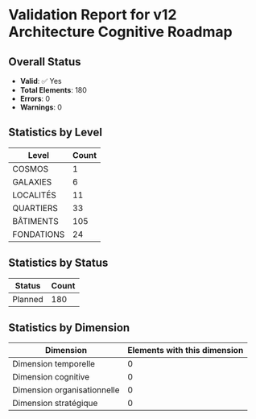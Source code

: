 # Validation Report for v12 Architecture Cognitive Roadmap

## Overall Status

- **Valid**: ✅ Yes
- **Total Elements**: 180
- **Errors**: 0
- **Warnings**: 0

## Statistics by Level

| Level | Count |
|-------|-------|
| COSMOS | 1 |
| GALAXIES | 6 |
| LOCALITÉS | 11 |
| QUARTIERS | 33 |
| BÂTIMENTS | 105 |
| FONDATIONS | 24 |

## Statistics by Status

| Status | Count |
|--------|-------|
| Planned | 180 |

## Statistics by Dimension

| Dimension | Elements with this dimension |
|-----------|-----------------------------|
| Dimension temporelle | 0 |
| Dimension cognitive | 0 |
| Dimension organisationnelle | 0 |
| Dimension stratégique | 0 |

